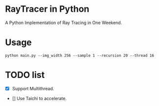 # RayTracer in Python
A Python Implementation of Ray Tracing in One Weekend.

# Usage
```
python main.py --img_width 256 --sample 1 --recursion 20 --thread 16
```

# TODO list
- [x] Support Multithread.
- [] Use Taichi to accelerate.